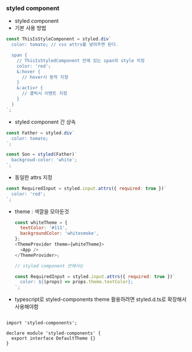 ### styled component

- styled component
- 기본 사용 방법

```javascript
const ThisIsStyleComponent = styled.div`
  color: tomato; // css attrs를 넣어주면 된다.

  span {
    // ThisIsStyledComponent 안에 있는 span의 style 지정
    color: 'red';
    &:hover {
      // hover시 동작 지정
    }
    &:activr {
      // 클릭시 이벤트 지정
    }
  }
`;
```

- styled component 간 상속

```javascript
const Father = styled.div`
  color: tomato;
`;

const Son = styled(Father)`
  backgroud-color: 'white';
`;
```

- 동일한 attrs 지정

```javascript
const RequiredInput = styled.input.attrs({ required: true })`
  color: 'red';
`;
```

- theme : 색깔을 모아둔것

  ```javascript
  const whiteTheme = {
    textColor: '#111',
    backgroundColor: 'whitesmoke',
  };
  <ThemeProvider theme={whiteTheme}>
    <App />
  </ThemeProvider>;

  // styled component 안에서는

  const RequiredInput = styled.input.attrs({ required: true })`
    color: ${(props) => props.theme.textColor};
  `;
  ```

- typescript로 styled-components theme 활용하려면 styled.d.ts로 확장해서 사용해야함

```

import 'styled-components';

declare module 'styled-components' {
  export interface DefaultTheme {}
}
```
